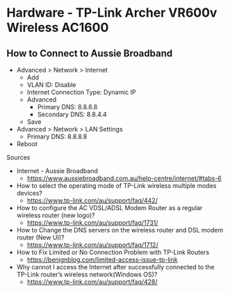# Hardware - TP-Link Archer VR600v Wireless AC1600

## How to Connect to Aussie Broadband

* Advanced > Network > Internet
  * Add
  * VLAN ID: Disable
  * Internet Connection Type: Dynamic IP
  * Advanced
    * Primary DNS: 8.8.8.8
    * Secondary DNS: 8.8.4.4
  * Save
* Advanced > Network > LAN Settings
  * Primary DNS: 8.8.8.8
* Reboot

Sources

* Internet - Aussie Broadband
  * https://www.aussiebroadband.com.au/help-centre/internet/#tabs-6
* How to select the operating mode of TP-Link wireless multiple modes devices?
  * https://www.tp-link.com/au/support/faq/442/
* How to configure the AC VDSL/ADSL Modem Router as a regular wireless router (new logo)?
  * https://www.tp-link.com/au/support/faq/1731/
* How to Change the DNS servers on the wireless router and DSL modem router (New UI)?
  * https://www.tp-link.com/au/support/faq/1712/
* How to Fix Limited or No Connection Problem with TP-Link Routers
  * https://benignblog.com/limited-access-issue-tp-link
* Why cannot I access the Internet after successfully connected to the TP-Link router’s wireless network(Windows OS)?
  * https://www.tp-link.com/au/support/faq/428/
